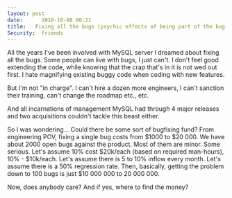 ```yaml
---
layout: post
date:      2010-10-08 00:21
title:   Fixing all the bugs (psychic effects of being part of the bug triage)
Security:  friends
---
```


All the years I've been involved with MySQL server I dreamed about fixing all the bugs. Some people can live with bugs, I just can't. I don't feel good extending the code, while knowing that the crap that's in it is not wed out first. I hate magnifying existing buggy code when coding with new features.

But I'm not &quot;in charge&quot;. I can't hire a dozen more engineers, I can't sanction their training, can't change the roadmap etc., etc.

And all incarnations of management MySQL had through 4 major releases and two acquisitions couldn't tackle this beast either.

So I was wondering... Could there be some sort of bugfixing fund?
From engineering POV, fixing a single bug costs from $1000 to $20 000. We have about 2000 open bugs against the product. Most of them are minor. Some serious. Let's assume 10% cost $20k/each (based on required man-hours), 10% - $10k/each. Let's assume there is 5 to 10% inflow every month. Let's assume there is a 50% regression rate.
Then, basically, getting the problem down to 100 bugs is just $10 000 000 to 20 000 000.

Now, does anybody care? And if yes, where to find the money?

